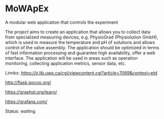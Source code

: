 # MoWApEx
A modular web application that controls the experiment

The project aims to create an application that allows you to collect data from specialized measuring devices, e.g.
PhysioGrad (Physiolution GmbH), which is used to measure the temperature and pH of solutions and allows control of the valve assembly. The application should be optimized in terms of fast information processing and guarantee high availability, offer a web interface.
The application will be used in areas such as operation monitoring, collecting application metrics, sensor data, etc.

Linnks:
 https://ir.lib.uwo.ca/cgi/viewcontent.cgi?article=7069&context=etd

http://flask.pocoo.org/

https://graphql.org/learn/

https://grafana.com/
   
Status: waiting
